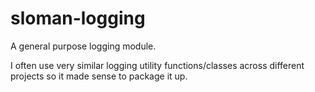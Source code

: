 # sloman-logging

A general purpose logging module.

I often use very similar logging utility functions/classes across different projects
so it made sense to package it up.
